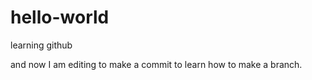 # hello-world
learning github

and now I  am editing to make a commit to learn how to make a branch.
